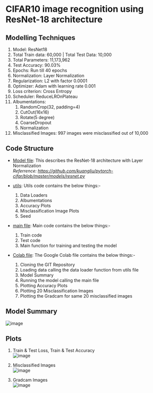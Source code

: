 # CIFAR10 image recognition using ResNet-18 architecture

## Modelling Techniques

  1. Model: ResNet18
  2. Total Train data: 60,000 | Total Test Data: 10,000
  3. Total Parameters: 11,173,962
  4. Test Accuracy: 90.03%
  5. Epochs: Run till 40 epochs
  6. Normalization: Layer Normalization
  7. Regularization: L2 with factor 0.0001
  8. Optimizer: Adam with learning rate 0.001
  9. Loss criterion: Cross Entropy
  10. Scheduler: ReduceLROnPlateau
  11. Albumentations: 
      1. RandomCrop(32, padding=4)
      2. CutOut(16x16)
      3. Rotate(5 degree)
      4. CoarseDropout
      5. Normalization 
   12. Misclassified Images: 997 images were misclassified out of 10,000

## Code Structure

* [Model file](https://github.com/Arijit-datascience/pytorch_cifar10/blob/main/model/resnet.py): This describes the ResNet-18 architecture with Layer Normalization  
<i>Referrence: https://github.com/kuangliu/pytorch-cifar/blob/master/models/resnet.py</i>  

* [utils](https://github.com/Arijit-datascience/pytorch_cifar10/blob/main/utils/utils.py): Utils code contains the below things:-  
  1. Data Loaders  
  2. Albumentations  
  3. Accuracy Plots
  4. Misclassification Image Plots
  5. Seed

* [main file](https://github.com/Arijit-datascience/pytorch_cifar10/blob/main/main.py): Main code contains the below things:-  
  1. Train code
  2. Test code
  3. Main function for training and testing the model  

* [Colab file](/pytorch_cifar10_resnet.ipynb): The Google Colab file contains the below things:-  
  1. Cloning the GIT Repository
  2. Loading data calling the data loader function from utils file
  3. Model Summary
  4. Running the model calling the main file
  5. Plotting Accuracy Plots
  6. Plotting 20 Misclassification Images
  7. Plotting the Gradcam for same 20 misclassified images

## Model Summary
![image](https://user-images.githubusercontent.com/65554220/124408900-e1d17200-dd64-11eb-9a1f-0d4fc491152b.png)

## Plots

  1. Train & Test Loss, Train & Test Accuracy  
  ![image](https://user-images.githubusercontent.com/65554220/124408182-4be91780-dd63-11eb-9c6a-85d552590731.png)  

  2. Misclassified Images  
  ![image](https://user-images.githubusercontent.com/65554220/124408305-8a7ed200-dd63-11eb-9791-29ebc99a2e7a.png)  

  3. Gradcam Images  
  ![image](https://user-images.githubusercontent.com/65554220/124408315-95396700-dd63-11eb-8df7-2b5a801d687a.png)  




